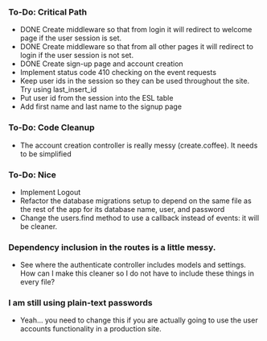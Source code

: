 ### To-Do: Critical Path
- DONE Create middleware so that from login it will redirect to welcome page if the user session is set.
- DONE Create middleware so that from all other pages it will redirect to login if the user session is not set.
- DONE Create sign-up page and account creation
- Implement status code 410 checking on the event requests
- Keep user ids in the session so they can be used throughout the site. Try using last_insert_id
- Put user id from the session into the ESL table
- Add first name and last name to the signup page


### To-Do: Code Cleanup
- The account creation controller is really messy (create.coffee).  It needs to be simplified

### To-Do: Nice
- Implement Logout
- Refactor the database migrations setup to depend on the same file as the rest of the app for its database name, user, and password
- Change the users.find method to use a callback instead of events: it will be cleaner.


### Dependency inclusion in the routes is a little messy.
- See where the authenticate controller includes models and settings.  How can I make this cleaner so I do not have to include these things in every file?

### I am still using plain-text passwords
- Yeah...  you need to change this if you are actually going to use the user accounts functionality in a production site.

